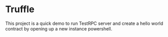 # Truffle
This project is a quick demo to run TestRPC server and create a hello world contract by opening up a new instance powershell.
